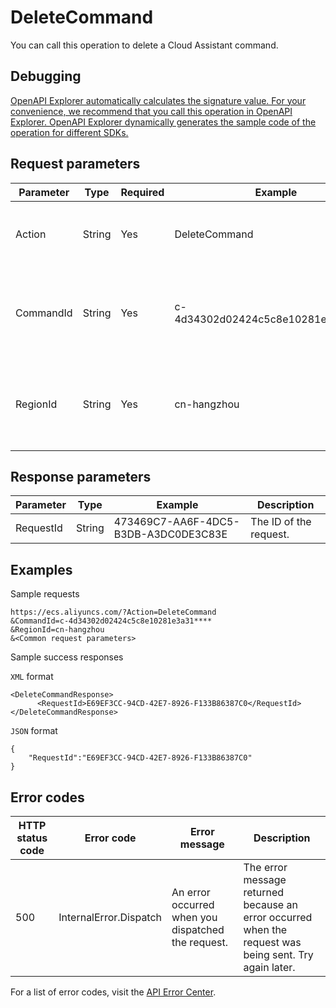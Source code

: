 # DeleteCommand

You can call this operation to delete a Cloud Assistant command.

## Debugging

[OpenAPI Explorer automatically calculates the signature value. For your convenience, we recommend that you call this operation in OpenAPI Explorer. OpenAPI Explorer dynamically generates the sample code of the operation for different SDKs.](https://api.aliyun.com/#product=Ecs&api=DeleteCommand&type=RPC&version=2014-05-26)

## Request parameters

|Parameter|Type|Required|Example|Description|
|---------|----|--------|-------|-----------|
|Action|String|Yes|DeleteCommand|The operation that you want to perform. Set the value to DeleteCommand. |
|CommandId|String|Yes|c-4d34302d02424c5c8e10281e3a31\*\*\*\*|The ID of the command. You can call the [DescribeCommands](~~64843~~) operation to query all available command IDs. |
|RegionId|String|Yes|cn-hangzhou|The region ID of the command. You can call the [DescribeRegions](~~25609~~) operation to query the most recent region list. |

## Response parameters

|Parameter|Type|Example|Description|
|---------|----|-------|-----------|
|RequestId|String|473469C7-AA6F-4DC5-B3DB-A3DC0DE3C83E|The ID of the request. |

## Examples

Sample requests

```
https://ecs.aliyuncs.com/?Action=DeleteCommand
&CommandId=c-4d34302d02424c5c8e10281e3a31****
&RegionId=cn-hangzhou
&<Common request parameters>
```

Sample success responses

`XML` format

```
<DeleteCommandResponse>
      <RequestId>E69EF3CC-94CD-42E7-8926-F133B86387C0</RequestId>
</DeleteCommandResponse>
```

`JSON` format

```
{
    "RequestId":"E69EF3CC-94CD-42E7-8926-F133B86387C0"
}
```

## Error codes

|HTTP status code|Error code|Error message|Description|
|----------------|----------|-------------|-----------|
|500|InternalError.Dispatch|An error occurred when you dispatched the request.|The error message returned because an error occurred when the request was being sent. Try again later.|

For a list of error codes, visit the [API Error Center](https://error-center.alibabacloud.com/status/product/Ecs).

